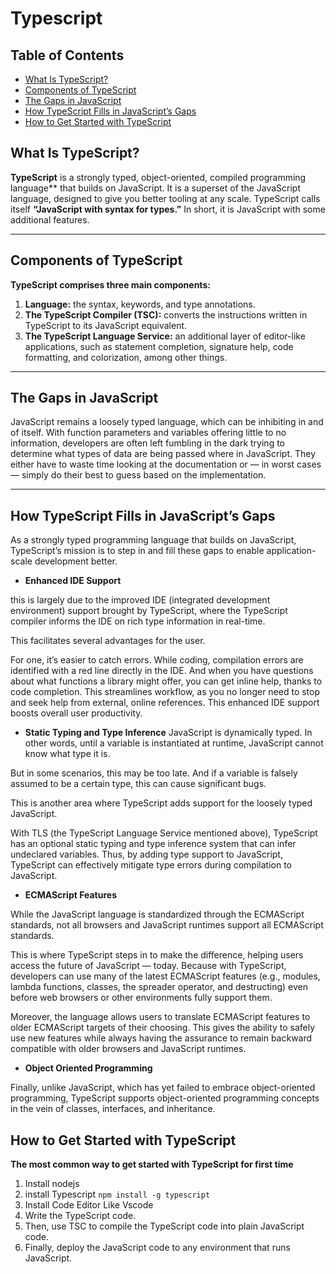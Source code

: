# Typescript
## Table of Contents

- [What Is TypeScript?](#what-is-typescript)
- [Components of TypeScript](#components-of-typescript)
- [The Gaps in JavaScript](#the-gaps-in-javascript)
- [How TypeScript Fills in JavaScript’s Gaps](#how-typescript-fills-in-javascripts-gaps)
- [How to Get Started with TypeScript](#how-to-get-started-with-typescript)

## What Is TypeScript?
**TypeScript** is a strongly typed, object-oriented, compiled programming language** that builds on JavaScript. It is a superset of the JavaScript language, designed to give you better tooling at any scale.
TypeScript calls itself **“JavaScript with syntax for types.”** In short, it is JavaScript with some additional features.
<hr>

## Components of TypeScript

**TypeScript comprises three main components:**

1. **Language:** the syntax, keywords, and type annotations.
2. **The TypeScript Compiler (TSC):** converts the instructions written in TypeScript to its JavaScript equivalent.
3. **The TypeScript Language Service:** an additional layer of editor-like applications, such as statement completion, signature help, code formatting, and colorization, among other things.
<hr>

## The Gaps in JavaScript

JavaScript remains a loosely typed language, which can be inhibiting in and of itself. With function parameters and variables offering little to no information, developers are often left fumbling in the dark trying to determine what types of data are being passed where in JavaScript. They either have to waste time looking at the documentation or — in worst cases — simply do their best to guess based on the implementation.
<hr>

## How TypeScript Fills in JavaScript’s Gaps

As a strongly typed programming language that builds on JavaScript, TypeScript’s mission is to step in and fill these gaps to enable application-scale development better.
- **Enhanced IDE Support**

this is largely due to the improved IDE (integrated development environment) support brought by TypeScript, where the TypeScript compiler informs the IDE on rich type information in real-time.

This facilitates several advantages for the user.

For one, it’s easier to catch errors. While coding, compilation errors are identified with a red line directly in the IDE. And when you have questions about what functions a library might offer, you can get inline help, thanks to code completion. This streamlines workflow, as you no longer need to stop and seek help from external, online references.
This enhanced IDE support boosts overall user productivity.

- **Static Typing and Type Inference**
JavaScript is dynamically typed. In other words, until a variable is instantiated at runtime, JavaScript cannot know what type it is.

But in some scenarios, this may be too late. And if a variable is falsely assumed to be a certain type, this can cause significant bugs.

This is another area where TypeScript adds support for the loosely typed JavaScript.

With TLS (the TypeScript Language Service mentioned above), TypeScript has an optional static typing and type inference system that can infer undeclared variables. Thus, by adding type support to JavaScript, TypeScript can effectively mitigate type errors during compilation to JavaScript.

- **ECMAScript Features**

While the JavaScript language is standardized through the ECMAScript standards, not all browsers and JavaScript runtimes support all ECMAScript standards.

This is where TypeScript steps in to make the difference, helping users access the future of JavaScript — today. Because with TypeScript, developers can use many of the latest ECMAScript features (e.g., modules, lambda functions, classes, the spreader operator, and destructing) even before web browsers or other environments fully support them.

Moreover, the language allows users to translate ECMAScript features to older ECMAScript targets of their choosing. This gives the ability to safely use new features while always having the assurance to remain backward compatible with older browsers and JavaScript runtimes.

- **Object Oriented Programming**

Finally, unlike JavaScript, which has yet failed to embrace object-oriented programming, TypeScript supports object-oriented programming concepts in the vein of classes, interfaces, and inheritance.

## How to Get Started with TypeScript

**The most common way to get started with TypeScript for first time**
1. Install nodejs
2. install Typescript ```npm install -g typescript```
3. Install Code Editor Like Vscode
4. Write the TypeScript code.
5. Then, use TSC to compile the TypeScript code into plain JavaScript code.
6. Finally, deploy the JavaScript code to any environment that runs JavaScript.